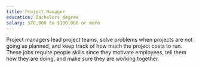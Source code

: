 ```yaml
---
title: Project Manager
education: Bachelors degree
salary: $70,000 to $100,000 or more
---
```

Project managers lead project teams, solve problems when projects are not going as planned, and keep track of how much the project costs to run. These jobs require people skills since they motivate employees, tell them how they are doing, and make sure they are working together.